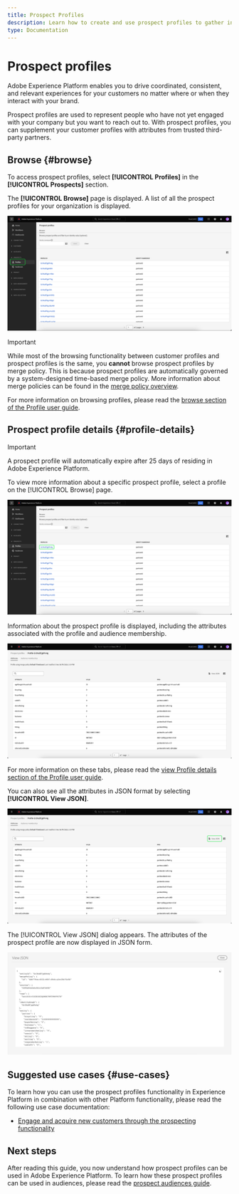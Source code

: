 ```yaml
---
title: Prospect Profiles
description: Learn how to create and use prospect profiles to gather information about unknown customers using third-party information. 
type: Documentation
---
```


# Prospect profiles

Adobe Experience Platform enables you to drive coordinated, consistent, and relevant experiences for your customers no matter where or when they interact with your brand. 

Prospect profiles are used to represent people who have not yet engaged with your company but you want to reach out to. With prospect profiles, you can supplement your customer profiles with attributes from trusted third-party partners.

## Browse {#browse}

To access prospect profiles, select **[!UICONTROL Profiles]** in the **[!UICONTROL Prospects]** section.

The **[!UICONTROL Browse]** page is displayed. A list of all the prospect profiles for your organization is displayed.

![The [!UICONTROL Profiles] button is highlighted, displaying the [!UICONTROL Browse] page for prospect profiles.](../images/prospect-profile/browse-profiles.png)

>[!IMPORTANT]
>
>While most of the browsing functionality between customer profiles and prospect profiles is the same, you **cannot** browse prospect profiles by merge policy. This is because prospect profiles are automatically governed by a system-designed time-based merge policy. More information about merge policies can be found in the [merge policy overview](../merge-policies/overview.md).

For more information on browsing profiles, please read the [browse section of the Profile user guide](./user-guide.md#browse-identity).

## Prospect profile details {#profile-details}

>[!IMPORTANT]
>
>A prospect profile will automatically expire after 25 days of residing in Adobe Experience Platform.

To view more information about a specific prospect profile, select a profile on the [!UICONTROL Browse] page.

![A prospect profile is highlighted on the browse page.](../images/prospect-profile/select-specific-profile.png)

Information about the prospect profile is displayed, including the attributes associated with the profile and audience membership. 

![The prospect profile details page is displayed.](../images/prospect-profile/profile-details.png)

For more information on these tabs, please read the [view Profile details section of the Profile user guide](./user-guide.md#profile-detail).

You can also see all the attributes in JSON format by selecting **[!UICONTROL View JSON]**.

![The [!UICONTROL View JSON] button is highlighted on the prospect profile details page.](../images/prospect-profile/profile-select-view-json.png)

The [!UICONTROL View JSON] dialog appears. The attributes of the prospect profile are now displayed in JSON form.

![The prospect profile's attributes are displayed in JSON form.](../images/prospect-profile/profile-view-json.png)

## Suggested use cases {#use-cases}

To learn how you can use the prospect profiles functionality in Experience Platform in combination with other Platform functionality, please read the following use case documentation:

- [Engage and acquire new customers through the prospecting functionality](../../rtcdp/partner-data/prospecting.md)

## Next steps

After reading this guide, you now understand how prospect profiles can be used in Adobe Experience Platform. To learn how these prospect profiles can be used in audiences, please read the [prospect audiences guide](../../segmentation/ui/prospect-audience.md).
